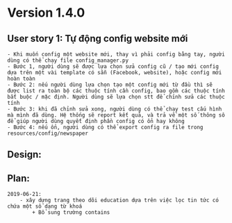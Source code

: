 # Version 1.4.0  

## User story 1: Tự động config website mới  
	- Khi muốn config một website mới, thay vì phải config bằng tay, người dùng có thể chạy file config_manager.py  
	- Bước 1, người dùng sẽ được lựa chọn sửa config cũ / tạo mới config dựa trên một vài template có sẵn (Facebook, website), hoặc config mới hoàn toàn  
	- Bước 2: nếu người dùng lựa chọn tạo một config mới từ đầu thì sẽ được list ra toàn bộ các thuộc tính cần config, bao gồm các thuộc tính bắt buộc / mặc định. Người dùng sẽ lựa chọn stt để chỉnh sửa các thuộc tính  
	- Bước 3: khi đã chỉnh sửa xong, người dùng có thể chạy test cấu hình mà mình đã dùng. Hệ thống sẽ report kết quả, và trả về một số thông số để giúp người dùng quyết định phần config có ổn hay không  
	- Bước 4: nếu ổn, người dùng có thể export config ra file trong resources/config/newspaper  

## Design: 

## Plan:  
	2019-06-21: 
		- xây dựng trang theo dõi education dựa trên việc lọc tin tức có chứa một số dạng từ khoá 
			+ Bổ sung trường contains  
